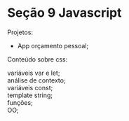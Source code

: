 # Seção 9 Javascript

Projetos:<br/>

- App orçamento pessoal;<br/>

Conteúdo sobre css:<br/>

variáveis var e let; <br/>
análise de contexto; <br/>
variáveis const; <br/>
template string; <br/>
funções; <br/>
OO; <br/>